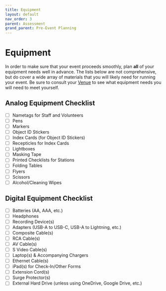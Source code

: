 ```yaml
---
title: Equipment
layout: default
nav_order: 3
parent: Assessment
grand_parent: Pre-Event Planning
---
```


# Equipment

In order to make sure that your event proceeds smoothly, plan **all** of your equipment needs well in advance. The lists below are not comprehensive, but do cover a wide array of materials that you will likely need for running your event. Be sure to consult your [Venue]({{site.url}}{{site.baseurl}}/docs/preEvent/assessment/venue/venue.html) to see what equipment needs you will need to meet yourself. 


## Analog Equipment Checklist 

- [ ] Nametags for Staff and Volunteers
- [ ] Pens
- [ ] Markers 
- [ ] Object ID Stickers 
- [ ] Index Cards (for Object ID Stickers)
- [ ] Recepticles for Index Cards 
- [ ] Lightboxes
- [ ] Masking Tape
- [ ] Printed Checklists for Stations
- [ ] Folding Tables 
- [ ] Flyers 
- [ ] Scissors 
- [ ] Alcohol/Cleaning Wipes 

## Digital Equipment Checklist 

- [ ] Batteries (AA, AAA, etc.)
- [ ] Headphones 
- [ ] Recording Device(s)
- [ ] Adapters (USB-A to USB-C, USB-A to Lightning, etc.)
- [ ] Composite Cable(s)
- [ ] RCA Cable(s)
- [ ] AV Cable(s)
- [ ] S Video Cable(s)
- [ ] Laptop(s) & Accompanying Chargers 
- [ ] Ethernet Cable(s)
- [ ] iPad(s) for Check-In/Other Forms
- [ ] Extension Cord(s)
- [ ] Surge Protector(s)
- [ ] External Hard Drive (unless using OneDrive, Google Drive, etc.)
